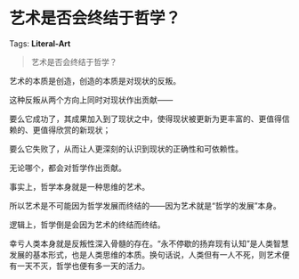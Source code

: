 # 艺术是否会终结于哲学？

Tags: **Literal-Art**

> 艺术是否会终结于哲学？

艺术的本质是创造，创造的本质是对现状的反叛。

这种反叛从两个方向上同时对现状作出贡献——

要么它成功了，其成果加入到了现状之中，使得现状被更新为更丰富的、更值得信赖的、更值得欣赏的新现状；

要么它失败了，从而让人更深刻的认识到现状的正确性和可依赖性。

无论哪个，都会对哲学作出贡献。

事实上，哲学本身就是一种思维的艺术。

所以艺术是不可能因为哲学发展而终结的——因为艺术就是“哲学的发展”本身。

逻辑上，哲学倒是会因为艺术的终结而终结。

幸亏人类本身就是反叛性深入骨髓的存在。“永不停歇的扬弃现有认知”是人类智慧发展的基本形式，也是人类思维的本质。换句话说，人类但有一人不死，则艺术便有一天不灭，哲学也便有多一天的活力。



